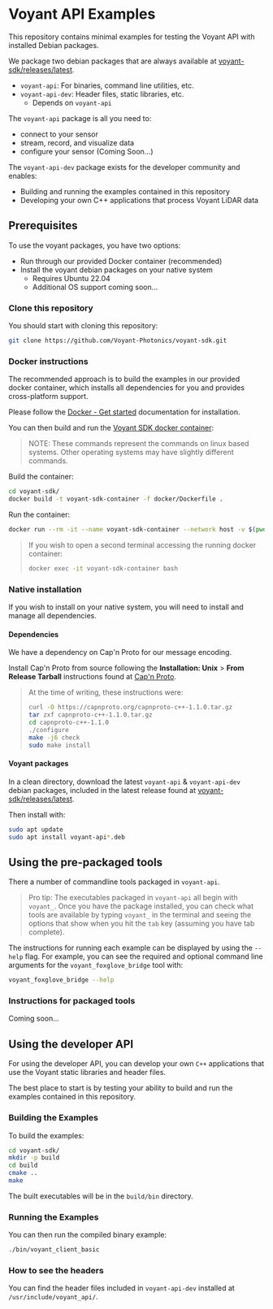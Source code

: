# Voyant API Examples

This repository contains minimal examples for testing the Voyant API with installed Debian packages.

We package two debian packages that are always available at
[voyant-sdk/releases/latest](https://github.com/Voyant-Photonics/voyant-sdk/releases/latest).

- `voyant-api`: For binaries, command line utilities, etc.
- `voyant-api-dev`: Header files, static libraries, etc.
  - Depends on `voyant-api`

The `voyant-api` package is all you need to:

- connect to your sensor
- stream, record, and visualize data
- configure your sensor (Coming Soon...)

The `voyant-api-dev` package exists for the developer community and enables:

- Building and running the examples contained in this repository
- Developing your own C++ applications that process Voyant LiDAR data

## Prerequisites

To use the voyant packages, you have two options:

- Run through our provided Docker container (recommended)
- Install the voyant debian packages on your native system
  - Requires Ubuntu 22.04
  - Additional OS support coming soon...

### Clone this repository

You should start with cloning this repository:

```bash
git clone https://github.com/Voyant-Photonics/voyant-sdk.git
```

### Docker instructions

The recommended approach is to build the examples in our provided docker container,
which installs all dependencies for you and provides cross-platform support.

Please follow the [Docker - Get started](https://docs.docker.com/get-started/)
documentation for installation.

You can then build and run the [Voyant SDK docker container](/docker/Dockerfile):

> NOTE: These commands represent the commands on linux based systems.
> Other operating systems may have slightly different commands.

Build the container:

```bash
cd voyant-sdk/
docker build -t voyant-sdk-container -f docker/Dockerfile .
```

Run the container:

```bash
docker run --rm -it --name voyant-sdk-container --network host -v $(pwd):/workspace voyant-sdk-container /bin/bash
```

> If you wish to open a second terminal accessing the running docker container:
>
> ```bash
> docker exec -it voyant-sdk-container bash
> ```

### Native installation

If you wish to install on your native system,
you will need to install and manage all dependencies.

#### Dependencies

We have a dependency on Cap'n Proto for our message encoding.

Install Cap'n Proto from source following the **Installation: Unix** > **From Release Tarball** instructions
found at [Cap'n Proto](https://capnproto.org/install.html).

> At the time of writing, these instructions were:
>
> ```bash
> curl -O https://capnproto.org/capnproto-c++-1.1.0.tar.gz
> tar zxf capnproto-c++-1.1.0.tar.gz
> cd capnproto-c++-1.1.0
> ./configure
> make -j6 check
> sudo make install
> ```

#### Voyant packages

In a clean directory, download the latest `voyant-api` & `voyant-api-dev` debian packages,
included in the latest release found at
[voyant-sdk/releases/latest](https://github.com/Voyant-Photonics/voyant-sdk/releases/latest).

Then install with:

```bash
sudo apt update
sudo apt install voyant-api*.deb
```

## Using the pre-packaged tools

There a number of commandline tools packaged in `voyant-api`.

> Pro tip: The executables packaged in `voyant-api` all begin with `voyant_`.
> Once you have the package installed, you can check what tools are available
> by typing `voyant_` in the terminal and seeing the options that show when
> you hit the `tab` key (assuming you have tab complete).

The instructions for running each example can be displayed by using the `--help` flag.
For example, you can see the required and optional command line arguments
for the `voyant_foxglove_bridge` tool with:

```bash
voyant_foxglove_bridge --help
```

### Instructions for packaged tools

Coming soon...

## Using the developer API

For using the developer API, you can develop your own `C++` applications that use the Voyant
static libraries and header files.

The best place to start is by testing your ability to build and run the examples contained in this repository.

### Building the Examples

To build the examples:

```bash
cd voyant-sdk/
mkdir -p build
cd build
cmake ..
make
```

The built executables will be in the `build/bin` directory.

### Running the Examples

You can then run the compiled binary example:

```bash
./bin/voyant_client_basic
```

### How to see the headers

You can find the header files included in `voyant-api-dev` installed at `/usr/include/voyant_api/`.
